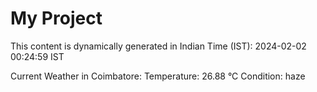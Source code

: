 # My Project

This content is dynamically generated in Indian Time (IST): 2024-02-02 00:24:59 IST


Current Weather in Coimbatore:
Temperature: 26.88 °C
Condition: haze
